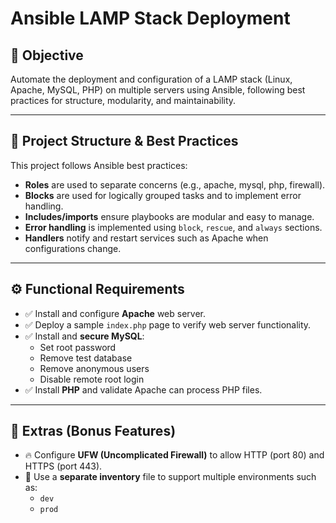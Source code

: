 # Ansible LAMP Stack Deployment

## 📌 Objective
Automate the deployment and configuration of a LAMP stack (Linux, Apache, MySQL, PHP) on multiple servers using Ansible, following best practices for structure, modularity, and maintainability.

---

## 🧱 Project Structure & Best Practices

This project follows Ansible best practices:
- **Roles** are used to separate concerns (e.g., apache, mysql, php, firewall).
- **Blocks** are used for logically grouped tasks and to implement error handling.
- **Includes/imports** ensure playbooks are modular and easy to manage.
- **Error handling** is implemented using `block`, `rescue`, and `always` sections.
- **Handlers** notify and restart services such as Apache when configurations change.

---

## ⚙️ Functional Requirements

- ✅ Install and configure **Apache** web server.
- ✅ Deploy a sample `index.php` page to verify web server functionality.
- ✅ Install and **secure MySQL**:
  - Set root password
  - Remove test database
  - Remove anonymous users
  - Disable remote root login
- ✅ Install **PHP** and validate Apache can process PHP files.

---

## 🎁 Extras (Bonus Features)

- 🔥 Configure **UFW (Uncomplicated Firewall)** to allow HTTP (port 80) and HTTPS (port 443).
- 🧪 Use a **separate inventory** file to support multiple environments such as:
  - `dev`
  - `prod`

